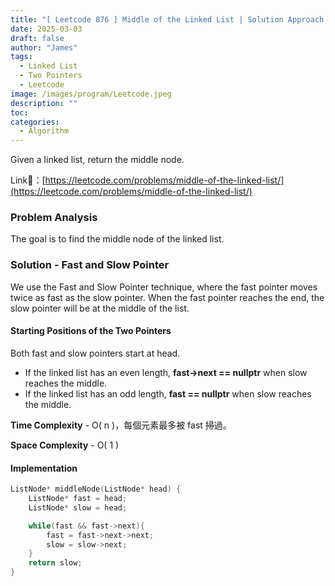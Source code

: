 ```yaml
---
title: "[ Leetcode 876 ] Middle of the Linked List | Solution Approach & Explanation"
date: 2025-03-03
draft: false
author: "James"
tags:
  - Linked List
  - Two Pointers
  - Leetcode
image: /images/program/Leetcode.jpeg
description: ""
toc: 
categories:
  - Algorithm
---
```


Given a linked list, return the middle node.

Link🔗：[https://leetcode.com/problems/middle-of-the-linked-list/](https://leetcode.com/problems/middle-of-the-linked-list/)

### **Problem Analysis**

The goal is to find the middle node of the linked list.

### **Solution - Fast and Slow Pointer**

We use the Fast and Slow Pointer technique, where the fast pointer moves twice as fast as the slow pointer. When the fast pointer reaches the end, the slow pointer will be at the middle of the list.

#### **Starting Positions of the Two Pointers**

Both fast and slow pointers start at head.

- If the linked list has an even length, **fast->next == nullptr** when slow reaches the middle.
- If the linked list has an odd length, **fast == nullptr** when slow reaches the middle.

**Time Complexity** - O( n )，每個元素最多被 fast 掃過。

**Space Complexity** - O( 1 )

#### **Implementation**

```cpp
ListNode* middleNode(ListNode* head) {
    ListNode* fast = head;
    ListNode* slow = head;

    while(fast && fast->next){
        fast = fast->next->next;
        slow = slow->next;
    }
    return slow;
}
```